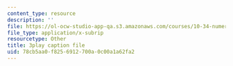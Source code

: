```yaml
---
content_type: resource
description: ''
file: https://ol-ocw-studio-app-qa.s3.amazonaws.com/courses/10-34-numerical-methods-applied-to-chemical-engineering-fall-2015/78cb5aa0f8256912700a0c00a1a62fa2_We570M74cXE.srt
file_type: application/x-subrip
resourcetype: Other
title: 3play caption file
uid: 78cb5aa0-f825-6912-700a-0c00a1a62fa2
---
```

